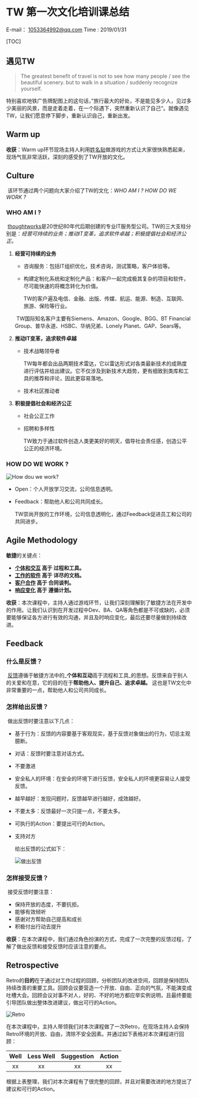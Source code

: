 # TW 第一次文化培训课总结

E-mail： <1053364992@qq.com>        Time : 2019/01/31 

[TOC]
## 遇见TW
> The greatest benefit of travel is not to see how many people / see the beautiful scenery. but to walk in a situation / suddenly recognize yourself. 

​      特别喜欢地铁广告牌配图上的这句话，”旅行最大的好处，不是能见多少人，见过多少美丽的风景，而是走着走着，在一个际遇下，突然重新认识了自己“。就像遇见TW，让我们愿意停下脚步，重新认识自己，重新出发。
## Warm up

**收获**：Warm up环节现场主持人利用<u>姓名贴</u>做游戏的方式让大家很快熟悉起来，现场气氛非常活跃，深刻的感受到了TW开放的文化。

## Culture

​       该环节通过两个问题向大家介绍了TW的文化：_WHO AM I ? HOW DO WE WORK ?_

### WHO AM I ? 

​      [thoughtworks](https://baike.baidu.com/item/ThoughtWorks/5236600 "TW百科")是20世纪80年代后期创建的专业IT服务型公司。TW的三大支柱分别是：_经营可持续的业务；推动IT变革，追求软件卓越；积极提倡社会和经济公正。_

1. **经营可持续的业务**

   + 咨询服务：包括IT组织优化，技术咨询，测试策略，客户体验等。

   + 构建定制化系统和定制化产品：和客户一起完成极其复杂的项目和软件，尽可能快速的将概念转化为价值。

     TW的客户遍及电信、金融、出版、传媒、航运、能源、制造、互联网、旅游、保险等行业。

   ​       TW国际知名客户主要有Siemens、Amazon、Google、BGG、BT Financial Group、普华永道、HSBC、华纳兄弟、Lonely Planet、GAP、Sears等。

2. **推动IT变革，追求软件卓越**

   + 技术战略领导者

     ​	TW每年都会出品两期技术雷达，它以雷达形式对各类最新技术的成熟度进行评估并给出建议。它不仅涉及到新技术大趋势，更有细致到类库和工具的推荐和评论，因此更容易落地。

   + 技术社区推动者

3. **积极提倡社会和经济公正**

   + 社会公正工作

   + 招聘和多样性

     TW致力于通过软件创造人类更美好的明天，倡导社会责任感，创造公平公正的经济环境。

### HOW DO WE WORK ?

![How dou we work?](C:\Users\yangchen\Desktop\资料\Typora\TEST\homework\houdowework.png)

+ Open：个人开放学习交流，公司信息透明。

+ Feedback：帮助他人和公司共同成长。

  TW崇尚开放的工作环境，公司信息透明化，通过Feedback促进员工和公司的共同进步。

## Agile Methodology 

**敏捷**的关键点：

+ **<u>个体和交互</u> 高于 过程和工具。**
+ **<u>工作的软件</u> 高于 详尽的文档。**
+ **<u>客户合作</u> 高于 合同谈判。**
+ **<u>响应变化</u> 高于 遵循计划。**

**收获**：本次课程中，主持人通过游戏环节，让我们深刻理解到了敏捷方法在开发中的作用。让我们认识到在开发过程中Dev、BA、QA等角色都是不可或缺的，必须要能够保证各方进行有效的沟通，并且及时响应变化，最后还要尽量做到持续改进。

## Feedback

### 什么是反馈？

​	[反馈](https://baike.so.com/doc/5384190-5620599.html "百科")遵循于敏捷方法中的_**个体和互动**高于流程和工具_的思想。反馈来自于别人的关爱和在意，它的目的在于**帮助他人、提升自己、追求卓越。** 这也是TW文化中非常重要的一点，帮助他人和公司共同成长。

### 怎样给出反馈？

​	做出反馈时要注意以下几点：

   + 基于行为：反馈的内容要基于客观现实，基于反馈对象做出的行为，切忌主观臆断。

   + 对话：反馈时要注意对话方式。

   + 不要激进

   + 安全私人的环境：在安全的环境下进行反馈，安全私人的环境更容易让人接受反馈。

   + 越早越好：发现问题时，反馈越早进行越好，成效越好。

   + 不要太多：反馈最好一次只提一点，不要太多。

   + 可执行的Action：要提出可行的Action。

   + 支持对方

     给出反馈的公式如下：

     ![做出反馈](C:\Users\yangchen\Desktop\资料\Typora\TEST\homework\feedback1.png)

### 怎样接受反馈？

​	接受反馈时要注意：

+ 保持开放的态度，不要抗拒。
+ 能够有效倾听
+ 感谢对方帮助自己提高和成长
+ 积极付出行动去提升

**收获**：在本次课程中，我们通过角色扮演的方式，完成了一次完整的反馈过程，了解了做出反馈和接受反馈时应该注意的要点。

## Retrospective

​	Retro的**目的**在于通过对工作过程的回顾，分析团队的改进空间，回顾是保持团队持续改善的重要工具。回顾会议要营造一个开放、自由、正向的气氛，不能演变成吐槽大会。回顾会议对事不对人，好的、不好的地方都应举实例说明，且最终要能引导团队做出整体改进建议，做出可行的Action。

![Retro](C:\Users\yangchen\Desktop\资料\Typora\TEST\homework\retro.jpg)

​	在本次课程中，主持人带领我们对本次课程做了一次Retro，在现场主持人会保持Retro环境的开放、自由，清除不安全因素。并通过如下表格对本次课程进行回顾：

| Well | Less Well | Suggestion | Action |
|:----:|:---------:|:----------:|:------:|
|  xx  |   xx      | xx         |    xx  |

​	根据上表整理，我们对本次课程有了很完整的回顾，并且对需要改进的地方提出了建议和可行的Action。



























































